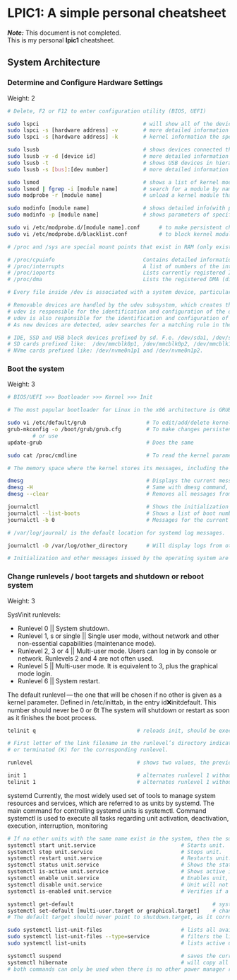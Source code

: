 # LPIC1: A simple personal cheatsheet

_**Note:**_ This document is not completed.  
This is my personal **lpic1** cheatsheet.

## System Architecture

### Determine and Configure Hardware Settings 
Weight: 2

``` bash
# Delete, F2 or F12 to enter configuration utility (BIOS, UEFI)

sudo lspci                                 # will show all of the devices connected to the Peripheral Component Interconnect (PCI) bus
sudo lspci -s [hardware address] -v        # more detailed information (with kernel info) about a specific (-s) device. (-v or verbose)
sudo lspci -s [hardware address] -k        # kernel information the specific (-s) device uses. (-k stands for kernel)

sudo lsusb                                 # shows devices connected through a USB.
sudo lsusb -v -d [device id]               # more detailed information about a specific (-d) device. (-v or verbose)
sudo lsusb -t                              # shows USB devices in hierarchial/tree format.
sudo lsusb -s [bus]:[dev number]           # more detailed information about a specific (-s) device.

sudo lsmod                                 # shows a list of kernel modules available on the system
sudo lsmod | fgrep -i [module name]        # search for a module by name in the list
sudo modprobe -r [module name]             # unload a kernel module that is currently in use (-r stands for remove)

sudo modinfo [module name]                 # shows detailed info(with parameters) about a specific module
sudo modinfo -p [module name]              # shows parameters of specific module (-p stands for parameters)

sudo vi /etc/modprobe.d/[module name].conf      # to make persistent changes to the parameters of the module (create file if it doesnt exist)
sudo vi /etc/modprobe.d/blacklist.conf          # to block kernel module from loading add a new line like this: blacklist [module name]

# /proc and /sys are special mount points that exist in RAM (only exist when system is running), they are used by the kernel to store information on running processes.

# /proc/cpuinfo                            Contains detailed information about the CPU(s)
# /proc/interrupts                         A list of numbers of the interrupts per IO device for each CPU.
# /proc/ioports                            Lists currently registered Input/Output port regions in use.
# /proc/dma                                Lists the registered DMA (direct memory access) channels in use.

# Every file inside /dev is associated with a system device, particularly storage devices.

# Removable devices are handled by the udev subsystem, which creates the corresponding devices in /dev.
# udev is responsible for the identification and configuration of the devices already present during machine power-up (coldplug detection)
# udev is also responsible for the identification and configuration of the devices while the system is running (hotplug detection)
# As new devices are detected, udev searches for a matching rule in the pre-defined rules stored in the directory /etc/udev/rules.d/

# IDE, SSD and USB block devices prefixed by sd. F.e. /dev/sda1, /dev/sda2.
# SD cards prefixed like:  /dev/mmcblk0p1, /dev/mmcblk0p2, /dev/mmcblk1p1, /dev/mmcblk1p2.
# NVme cards prefixed like: /dev/nvme0n1p1 and /dev/nvme0n1p2.
```

### Boot the system
Weight: 3

``` bash
# BIOS/UEFI >>> Bootloader >>> Kernel >>> Init

# The most popular bootloader for Linux in the x86 architecture is GRUB (Grand Unified Bootloader)

sudo vi /etc/default/grub                   # To edit/add/delete kernel parameters
grub-mkconfig -o /boot/grub/grub.cfg        # To make changes persistent
        # or use
update-grub                                 # Does the same

sudo cat /proc/cmdline                      # To read the kernel parameters used for loading the current session

# The memory space where the kernel stores its messages, including the boot messages, is called the kernel ring buffer.

dmesg                                       # Displays the current messages in the kernel ring buffer
dmesg -H                                    # Same with dmesg command, but with pager (-H or --human can be used)
dmesg --clear                               # Removes all messages from kernel ring buffer

journalctl                                  # Shows the initialization messages
journalctl --list-boots                     # Shows a list of boot numbers relative to the current boot (0 -current, -1 -previous, -2..)
journalctl -b 0                             # Messages for the current boot will be shown

# /var/log/journal/ is the default location for systemd log messages.

journalctl -D /var/log/other_directory      # Will display logs from other_directory (-D or --directory can be used)

# Initialization and other messages issued by the operating system are stored in files inside the directory /var/log/.

```

### Change runlevels / boot targets and shutdown or reboot system
Weight: 3

SysVinit runlevels:
* Runlevel 0 || System shutdown.
* Runlevel 1, s or single || Single user mode, without network and other non-essential capabilities (maintenance mode).
* Runlevel 2, 3 or 4 || Multi-user mode. Users can log in by console or network. Runlevels 2 and 4 are not often used.
* Runlevel 5 || Multi-user mode. It is equivalent to 3, plus the graphical mode login.
* Runlevel 6 || System restart.

The default runlevel — the one that will be chosen if no other is given as a kernel parameter.
Defined in /etc/inittab, in the entry id:x:initdefault. This number should never be 0 or 6t
The system will shutdown or restart as soon as it finishes the boot process. 

``` bash
telinit q                                # reloads init, should be executed every time the /etc/inittab file is modified.

# First letter of the link filename in the runlevel’s directory indicates if the service should be started (S)
# or terminated (K) for the corresponding runlevel.

runlevel                                 # shows two values, the previous runlevel and the current runlevel

init 1                                   # alternates runlevel 1 without the need to reboot
telinit 1                                # alternates runlevel 1 without the need to reboot (s or S can also be used)
```

systemd
Currently, the most widely used set of tools to manage system resources and services, which are referred to as units by systemd. 
The main command for controlling systemd units is systemctl. Command systemctl is used to execute all tasks regarding unit activation, deactivation, execution, interruption, monitoring
``` bash
# If no other units with the same name exist in the system, then the suffix after the dot can be dropped
systemctl start unit.service                           # Starts unit.
systemctl stop unit.service                            # Stops unit.
systemctl restart unit.service                         # Restarts unit.
systemctl status unit.service                          # Shows the state of the unit, including if it is running or not.
systemctl is-active unit.service                       # Shows active if the unit is running or inactive otherwise.
systemctl enable unit.service                          # Enables unit, that is, unit will load during system initialization.
systemctl disable unit.service                         # Unit will not start with the system.
systemctl is-enabled unit.service                      # Verifies if a unit starts with the system. The answer is stored in the variable $?

systemctl get-default                                            # system’s default boot target/Runlevel
systemctl set-default [multi-user.target or graphical.target]    # changes system’s default boot target
# The default target should never point to shutdown.target, as it corresponds to the runlevel 0 (shutdown)

sudo systemctl list-unit-files                         # lists all available units and shows if they are enabled
sudo systemctl list-unit-files --type=service          # filters the lists so only service units can be seen
sudo systemctl list-units                              # lists active units or units that have been active during the current system session

systemctl suspend                                      # saves the current state of the system into the RAM and cuts the power supply of all devices except the RAM
systemctl hibernate                                    # will copy all memory data to disk, so the current state of the system can be recovered after powering it off
# both commands can only be used when there is no other power manager running in the system, like the acpid daemon
```

